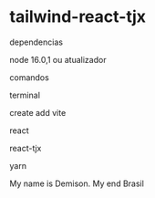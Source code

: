 # tailwind-react-tjx

dependencias

node 16.0,1 ou atualizador



comandos

terminal

create add vite

react

react-tjx

yarn


My name  is Demison. My end Brasil
